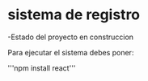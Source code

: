 <h1>sistema de registro</h1>

-Estado del proyecto en construccion

Para ejecutar el sistema debes poner:

'''npm install react'''
